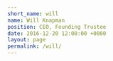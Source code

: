 ```yaml
---
short_name: will
name: Will Knapman
position: CEO, Founding Trustee
date: 2016-12-20 12:00:00 +0000
layout: page
permalink: /will/
---
```

